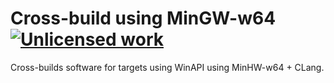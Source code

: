 Cross-build using MinGW-w64 [![Unlicensed work](https://raw.githubusercontent.com/unlicense/unlicense.org/master/static/favicon.png)](https://unlicense.org/)
=======================

Cross-builds software for targets using WinAPI using MinHW-w64 + CLang.
